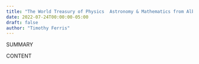 ```yaml
---
title: "The World Treasury of Physics  Astronomy & Mathematics from Albert Einstein to Stephen W. Hawking & from Annie Dillard to John Updike"
date: 2022-07-24T00:00:00-05:00
draft: false
author: "Timothy Ferris"
---
```


SUMMARY

<!--more-->

CONTENT